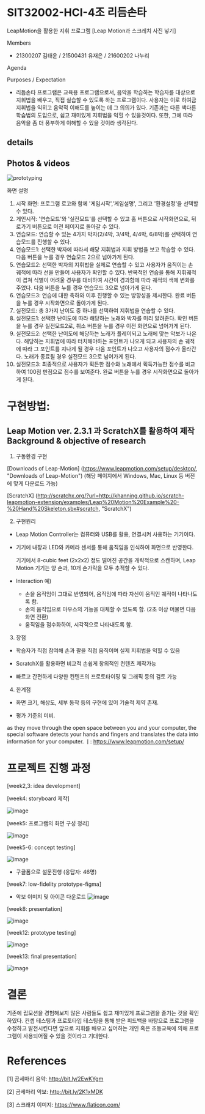 # SIT32002-HCI-4조 리듬손타
LeapMotion을 활용한 지휘 프로그램
[Leap Motion과 스크레치 사진 넣기]


Members

  * 21300207 김태운 / 21500431 유재은 / 21600202 나누리

Agenda


Purposes / Expectation

  * 리듬손타 프로그램은 교육용 프로그램으로서, 음악을 학습하는 학습자를 대상으로 지휘법을 배우고, 직접 실습할 수 있도록 하는 프로그램이다. 
    사용자는 이로 하여금 지휘법을 익히고 음악적 이해도를 높이는 데 그 의의가 있다. 
    기존과는 다른 색다른 학습법의 도입으로, 쉽고 재미있게 지휘법을 익힐 수 있을것이다. 
    또한, 그에 따라 음악을 좀 더 풍부하게 이해할 수 있을 것이라 생각된다.

  
details
------------------------


Photos & videos
----------------------
![prototyping](https://user-images.githubusercontent.com/42803425/57272681-ab8a0080-70cf-11e9-8839-8f9fc9430d39.png)

화면 설명
1. 시작 화면: 프로그램 로고와 함께 '게임시작','게임설명', 그리고 '환경설정'을 선택할 수 있다.
2. 게인시작: '연습모드'와 '실전모드'를 선택할 수 있고 홈 버튼으로 시작화면으로, 뒤로가기 버튼으로 이전 페이지로 돌아갈 수 있다. 
3. 연습모드: 연습할 수 있는 4가지 박자(2/4박, 3/4박, 4/4박, 6/8박)를 선택하여 연습모드를 진행할 수 있다. 
4. 연습모드1: 선택한 박자에 따라서 해당 지휘법과 지휘 방법을 보고 학습할 수 있다.다음 버튼을 누를 경우 연습모드 2으로 넘아가게 된다. 
5. 연습모드2: 선택한 박자의 지휘법을 실제로 연습할 수 있고 사용자가 움직이는 손 궤적에 따라 선을 만들어 사용자가 확인할 수 있다. 
             반복적인 연습을 통해 지휘궤적이 겹쳐 식별이 어려울 경우를 대비하여 시간이 경과함에 따라 궤적의 색에 변화를 주었다.
             다음 버튼을 누를 경우 연습모드 3으로 넘아가게 된다. 
6. 연습모드3: 연습에 대한 축하와 이후 진행할 수 있는 방향성을 제시한다. 완료 버튼을 누를 경우 시작화면으로 돌아가게 된다. 
7. 실전모드: 총 3가지 난이도 중 하나를 선택하여 지휘법을 연습할 수 있다. 
8. 실전모드1: 선택한 난이도에 따라 해당하는 노래와 박자를 미리 알려준다. 확인 버튼을 누를 경우 실전모드2로, 취소 버튼을 누를 경우
             이전 화면으로 넘어가게 된다. 
9. 실전모드2: 선택한 난이도에 해당하는 노래가 플레이되고 노래에 맞는 악보가 나온다. 해당하는 지휘법에 따라 터치해야하는 포인트가 
             나오게 되고 사용자의 손 궤적에 따라 그 포인트를 지나게 될 경우 다음 포인트가 나오고 사용자의 점수가 올라간다. 노래가
             종료될 경우 실전모드 3으로 넘어가게 된다. 
10. 실전모드3: 최종적으로 사용자가 획든한 점수와 노래에서 획득가능한 점수를 비교하여 100점 만점으로 점수를 보여준다. 완료 버튼을 누를 경우
              시작화면으로 돌아가게 된다. 



# 구현방법: 
Leap Motion ver. 2.3.1 과 ScratchX를 활용하여 제작 Background & objective of research
------------------------


1. 구동환경 구현

[Downloads of Leap-Motion] (https://www.leapmotion.com/setup/desktop/, "Downloads of Leap-Motion")
(해당 페이지에서 Windows, Mac, Linux 등 버전에 맞게 다운로드 가능)

[ScratchX] (http://scratchx.org/?url=http://khanning.github.io/scratch-leapmotion-extension/examples/Leap%20Motion%20Example%20-%20Hand%20Skeleton.sbx#scratch, "ScratchX")


2. 구현원리

  * Leap Motion Controller는 컴퓨터와 USB를 활용, 연결시켜 사용하는 기기이다.
  
  * 기기에 내장과 LED와 카메라 센서를 통해 움직임을 인식하여 화면으로 반영한다.
  
    기기에서 8-cubic feet (2x2x2) 정도 떨어진 공간을 개략적으로 스캔하며, Leap Motion 기기는 양 손과, 10개 손가락을 모두 추적할 수 있다.
    
  * Interaction 예)
    - 손을 움직임이 그대로 반영되어, 움직임에 따라 자신이 움직인 궤적이 나타나도록 함.
    - 손의 움직임으로 마우스의 기능을 대체할 수 있도록 함. (2초 이상 머물면 다음 화면 전환)
    - 움직임을 점수화하여, 시각적으로 나타내도록 함.
    
    
3. 장점

 - 학습자가 직접 참여해 손과 팔을 직접 움직이며 실제 지휘법을 익힐 수 있음
 
 - ScratchX를 활용하면 비교적 손쉽게 창의적인 컨텐츠 제작가능
 
 - 빠르고 간편하게 다양한 컨텐츠의 프로토타이핑 및 그래픽 등의 검토 가능

 

4. 한계점

 - 화면 크기, 해상도, 세부 동작 등의 구현에 있어 기술적 제약 존재.
 
 - 평가 기준의 미비.


as they move through the open space between you and your computer, the special software detects your hands and fingers and translates the data into information for your computer.
ㅣ: https://www.leapmotion.com/setup/


# 프로젝트 진행 과정

[week2,3: idea development]

[week4: storyboard 제작]

![image](https://user-images.githubusercontent.com/48409392/58367595-264e7a80-7f1c-11e9-93d0-13899f240512.png)

[week5: 프로그램의 화면 구성 정리]

![image](https://user-images.githubusercontent.com/48409392/58367566-cb1c8800-7f1b-11e9-8db7-2e5b09e8f24d.png)

[week5-6: concept testing]

![image](https://user-images.githubusercontent.com/48409392/58367615-61e94480-7f1c-11e9-9d83-860e0b11142e.png)
* 구글폼으로 설문진행 (응답자: 46명)

[week7: low-fidelity prototype-figma]

* 악보 이미지 및 아이콘 다운로드
![image](https://user-images.githubusercontent.com/48409392/58367753-8d206380-7f1d-11e9-88ec-af6248f86259.png)

[week8: presentation]

![image](https://user-images.githubusercontent.com/48409392/58367626-89d8a800-7f1c-11e9-818c-14805e1cda01.png)

[week12: prototype testing]

![image](https://user-images.githubusercontent.com/48409392/58369059-37a18200-7f30-11e9-9449-e8655d8bdc51.png)

[week13: final presentation]

![image](https://user-images.githubusercontent.com/48409392/58367694-2733dc00-7f1d-11e9-8cbb-647fb60b64c1.png)

# 결론
기존에 립모션을 경험해보지 않은 사람들도 쉽고 재미있게 프로그램을 즐기는 것을 확인하였다. 컨셉 테스팅과 프로토타입 테스팅을 통해 받은 피드백을 바탕으로 프로그램을 수정하고 발전시킨다면 앞으로 지휘를 배우고 싶어하는 개인 혹은 초등교육에 의해 프로그램이 사용되어질 수 있을 것이라고 기대한다.

# References
  [1] 곰세마리 음악: http://bit.ly/2EwKYgm
  
  [2] 곰세마리 악보: http://bit.ly/2K1xMDK
  
  [3] 스크래치 이미지: https://www.flaticon.com/

